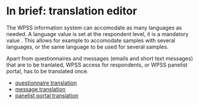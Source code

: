 # In brief: translation editor
The WPSS information system can accomodate as many languages as needed.
A language value is set at the respondent level, it is a mandatory value <!-- (../nc/sample-import-export-fields.md/#lng) -->. This allows for example to accomodate samples with several languages, or the same language to be used for several samples.

Apart from questionnaires and messages (emails and short text messages) that are to be tranlated, WPSS access for respondents, or WPSS panelist portal, has to be translated once.

- [questionnaire translation](questionnaire-translation.md)
- [message translation](messages-translation.md)
- [panelist portal translation](wpss-panelist-portal-translation.md)

